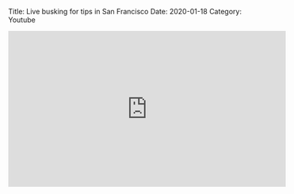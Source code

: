Title: Live busking for tips in San Francisco
Date: 2020-01-18
Category: Youtube

<iframe width="560" height="315" src="https://www.youtube.com/embed/XtlQJyT_TxM" title="YouTube video player" frameborder="0" allow="accelerometer; autoplay; clipboard-write; encrypted-media; gyroscope; picture-in-picture" allowfullscreen></iframe>

